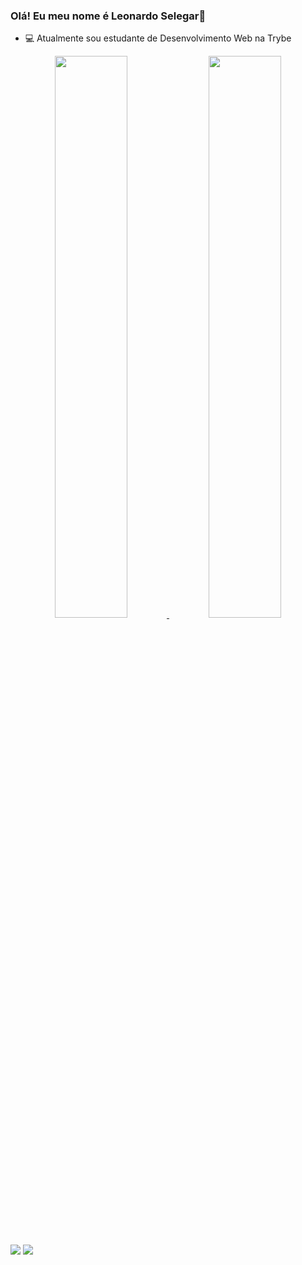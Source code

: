 ### Olá! Eu meu nome é Leonardo Selegar👋

 - 💻 Atualmente sou estudante de Desenvolvimento Web na Trybe

 
<div align="center">
  <a href="https://github.com/leonardo111321">
  <img width="48%" src="https://github-readme-stats.vercel.app/api?username=leonardo111321&show_icons=true&theme=radical&include_all_commits=true&count_private=true"/>
  <img width="48%" src="https://github-readme-stats.vercel.app/api/top-langs/?username=leonardo111321&layout=compact&langs_count=7&theme=radical"/>
</div>
  
  ##
 
<div> 
  <a href="https://www.linkedin.com/in/leonardo-selegar" target="_blank"><img src="https://img.shields.io/badge/-LinkedIn-%230077B5?style=for-the-badge&logo=linkedin&logoColor=white" target="_blank"></a> 
 <a href="mailto:leonardo11132@gmail.com"target="_blank"><img src="https://img.shields.io/badge/Gmail-D14836?style=for-the-badge&logo=gmail&logoColor=white" target="_blank"></a>
</div>

